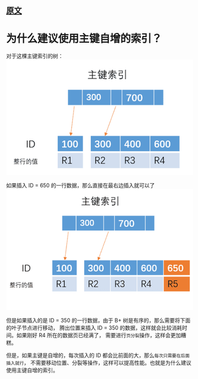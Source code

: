 
## [原文](https://www.jianshu.com/p/f3a1e17a4df6)

# 为什么建议使用主键自增的索引？

对于这棵主键索引的树：
![](../../images/mysql/index/mysql_private_index_01.png)

如果插入 ID = 650 的一行数据，那么直接在最右边插入就可以了
![](../../images/mysql/index/mysql_private_index_02.png)

但是如果插入的是 ID = 350 的一行数据，由于 B+ 树是有序的，那么需要将下面的叶子节点进行移动，
腾出位置来插入 ID = 350 的数据，这样就会比较消耗时间。如果刚好 R4 所在的数据页已经满了，
需要进行`页分裂`操作，这样会更加糟糕。

但是，如果主键是自增的，每次插入的 ID 都会比前面的大，那么`每次只需要在后面插入就行`， 
不需要移动位置、分裂等操作，这样可以提高性能。也就是为什么建议使用主键自增的索引。


